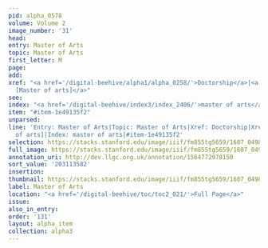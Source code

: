 ```yaml
---
pid: alpha_0578
volume: Volume 2
image_number: '31'
head:
entry: Master of Arts
topic: Master of Arts
first_letter: M
page:
add:
xref: "<a href='/digital-beehive/alpha1/alpha_0258/'>Doctorship</a>|<a href='/digital-beehive/num2/num_0601/'>480
  [Master of arts]</a>"
see:
index: "<a href='/digital-beehive/index3/index_2406/'>master of arts</a>"
item: "#item-1e49135f2"
unparsed:
line: 'Entry: Master of Arts|Topic: Master of Arts|Xref: Doctorship|Xref: 480 [Master
  of arts]|Index: master of arts|#item-1e49135f2'
selection: https://stacks.stanford.edu/image/iiif/fm855tg5659/1607_0498/317,3582,3100,268/full/0/default.jpg
full_image: https://stacks.stanford.edu/image/iiif/fm855tg5659/1607_0498/full/full/0/default.jpg
annotation_uri: http://dev.llgc.org.uk/annotation/1564772978150
sort_value: '203113582'
insertion:
thumbnail: https://stacks.stanford.edu/image/iiif/fm855tg5659/1607_0498/317,3582,600,180/250,/0/default.jpg
label: Master of Arts
location: "<a href='/digital-beehive/toc/toc2_021/'>Full Page</a>"
issue:
also_in_entry:
order: '131'
layout: alpha_item
collection: alpha3
---
```

